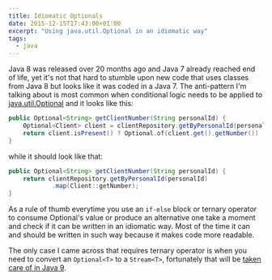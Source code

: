 ```yaml
---
title: Idiomatic Optionals
date: 2015-12-15T17:43:00+01:00
excerpt: "Using java.util.Optional in an idiomatic way"
tags:
  - java
---
```


Java 8 was released over 20 months ago and Java 7 already reached end of life, yet it's not that hard to stumble upon new code that uses classes from Java 8 but looks like it was coded in a Java 7.
The anti-pattern I'm talking about is most common when conditional logic needs to be applied to [java.util.Optional](https://docs.oracle.com/javase/8/docs/api/java/util/Optional.html) and it looks like this:

```java
public Optional<String> getClientNumber(String personalId) {
    Optional<Client> client = clientRepository.getByPersonalId(personalId);
    return client.isPresent() ? Optional.of(client.get().getNumber()) : Optional.empty();
}
```

while it should look like that:

```java
public Optional<String> getClientNumber(String personalId) {
    return clientRepository.getByPersonalId(personalId)
            .map(Client::getNumber);
}
```

As a rule of thumb everytime you use an `if-else` block or ternary operator to consume Optional's value or produce an alternative one take a moment and check if it can be written in an idiomatic way.
Most of the time it can and should be written in such way because it makes code more readable.

The only case I came across that requires ternary operator is when you need to convert an `Optional<T>` to a `Stream<T>`, fortunately that will be [taken care of in Java 9](https://bugs.openjdk.java.net/browse/JDK-8050820).
